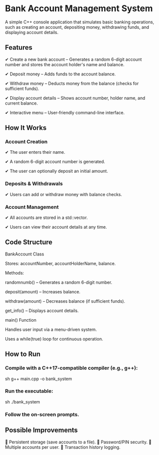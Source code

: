 # Bank Account Management System
A simple C++ console application that simulates basic banking operations, such as creating an account, depositing money, withdrawing funds, and displaying account details.

## Features
✔ Create a new bank account – Generates a random 6-digit account number and stores the account holder's name and balance.

✔ Deposit money – Adds funds to the account balance.

✔ Withdraw money – Deducts money from the balance (checks for sufficient funds).

✔ Display account details – Shows account number, holder name, and current balance.

✔ Interactive menu – User-friendly command-line interface.

## How It Works
### Account Creation

✔ The user enters their name.

✔ A random 6-digit account number is generated.

✔ The user can optionally deposit an initial amount.

### Deposits & Withdrawals

✔ Users can add or withdraw money with balance checks.

### Account Management

✔ All accounts are stored in a std::vector<BankAccount>.

✔ Users can view their account details at any time.

## Code Structure
BankAccount Class

Stores: accountNumber, accountHolderName, balance.

Methods:

randomnumb() – Generates a random 6-digit number.

deposit(amount) – Increases balance.

withdraw(amount) – Decreases balance (if sufficient funds).

get_info() – Displays account details.

main() Function

Handles user input via a menu-driven system.

Uses a while(true) loop for continuous operation.

## How to Run
### Compile with a C++17-compatible compiler (e.g., g++):

sh
g++ main.cpp -o bank_system

### Run the executable:

sh
./bank_system

### Follow the on-screen prompts.

## Possible Improvements
🔹 Persistent storage (save accounts to a file).
🔹 Password/PIN security.
🔹 Multiple accounts per user.
🔹 Transaction history logging.
